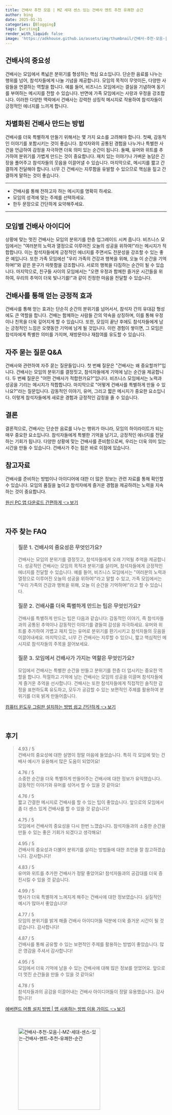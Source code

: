 ```yaml
---
title: 건배사 추천 모음 | MZ 세대 센스 있는 건배사 멘트 추천 유쾌한 순간
author: bing
date: 2025-01-31
categories: [Blogging]
tags: [writing]
render_with_liquid: false
image: 'https://adkhouse.github.io/assets/img/thumbnail/건배사-추천-모음-|-MZ-세대-센스-있는-건배사-멘트-추천-유쾌한-순간.webp'
---
```



<h2 id='건배사의 중요성'>건배사의 중요성</h2>

<p>건배사는 모임에서 폭넓은 분위기를 형성하는 핵심 요소입니다. 단순한 음료를 나누는 행위를 넘어, 참석자들에게 나눌 기념을 제공합니다. 모임의 목적이 무엇이든, 다양한 사람들을 연결하는 역할을 합니다. 예를 들어, 비즈니스 모임에서는 결실을 기념하며 동기를 부여하는 메시지를 전할 수 있습니다. 반면에 가족 모임에서는 사랑과 우정을 강조합니다. 이러한 다양한 맥락에서 건배사는 강력한 상징적 메시지로 작용하여 참석자들이 긍정적인 에너지를 느끼게 합니다.</p>

<h2 id='차별화된 건배사 만드는 방법'>차별화된 건배사 만드는 방법</h2>

<p>건배사를 더욱 특별하게 만들기 위해서는 몇 가지 요소를 고려해야 합니다. 첫째, 감동적인 이야기를 포함시키는 것이 좋습니다. 참석자와의 공통된 경험을 나누거나 특별한 사건을 언급하여 감정을 자극하면 더욱 의미 있는 순간이 됩니다. 둘째, 유머와 위트를 추가하여 분위기를 가볍게 만드는 것이 중요합니다. 재치 있는 이야기나 가벼운 농담은 긴장을 풀어주고 참석자들의 웃음을 이끌어낼 수 있습니다. 마지막으로, 메시지를 짧고 간결하게 전달해야 합니다. 너무 긴 건배사는 지루함을 유발할 수 있으므로 핵심을 짚고 간결하게 말하는 것이 좋습니다.</p>

<hr />

<ul>
    <li>건배사를 통해 전하고자 하는 메시지를 명확히 하세요.</li>
    <li>모임의 성격에 맞는 주제를 선택하세요.</li>
    <li>한두 문장으로 간단하게 요약해주세요.</li>
</ul>

<hr />

<h2 id='모임별 건배사 아이디어'>모임별 건배사 아이디어</h2>

<p>상황에 맞는 멋진 건배사는 모임의 분위기를 한층 업그레이드 시켜 줍니다. 비즈니스 모임에서는 "여러분의 노력과 열정으로 이루어진 오늘의 성공을 위하여!"라는 메시지가 적합합니다. 이는 참석자들에게 긍정적인 에너지를 주면서도 전문성을 강조할 수 있는 좋은 예입니다. 또한 가족 모임에선 "우리 가족의 건강과 행복을 위해, 오늘 이 순간을 기억하며!"와 같은 문구가 따뜻함을 강조합니다. 서로의 행복을 다짐하는 순간이 될 수 있습니다. 마지막으로, 친구들 사이의 모임에서는 "오랜 우정과 함께한 즐거운 시간들을 위하여, 우리의 추억이 더욱 빛나기를!"과 같이 진정한 마음을 전달할 수 있습니다.</p>

<h2 id='건배사를 통해 얻는 긍정적 효과'>건배사를 통해 얻는 긍정적 효과</h2>

<p>건배사를 통해 얻는 효과는 단순히 순간의 분위기를 넘어서서, 참석자 간의 유대감 형성에도 큰 역할을 합니다. 건배는 함께하는 사람들 간의 약속을 상징하며, 이를 통해 우정이나 친목을 더욱 깊어지게 할 수 있습니다. 또한, 모임이 끝난 후에도 참석자들에게 남는 긍정적인 느낌은 오랫동안 기억에 남게 될 것입니다. 이런 경험이 쌓이면, 그 모임은 참석자에게 특별한 의미를 가지며, 재방문이나 재참여를 유도할 수 있습니다.</p>

<h2 id='자주 묻는 질문 Q&A'>자주 묻는 질문 Q&A</h2>

<p>건배사와 관련하여 자주 묻는 질문들입니다. 첫 번째 질문은 "건배사는 왜 중요할까?"입니다. 건배사는 모임의 분위기를 결정짓고, 참석자들에게 기억에 남는 순간을 제공합니다. 두 번째 질문은 "어떤 건배사가 적합한가요?"입니다. 비즈니스 모임에서는 노력과 성공을 기리는 메시지가 적합합니다. 마지막으로 "어떻게 건배사를 특별하게 만들 수 있나요?"라는 질문입니다. 감동적인 이야기, 유머, 그리고 짧은 메시지가 중요한 요소입니다. 이렇게 참석자들에게 새로운 경험과 긍정적인 감정을 줄 수 있습니다.</p>

<h2 id='결론'>결론</h2>

<p>결론적으로, 건배사는 단순한 음료를 나누는 행위가 아니라, 모임의 하이라이트가 되는 매우 중요한 요소입니다. 참석자들에게 특별한 기억을 남기고, 긍정적인 에너지를 전달하는 기회가 됩니다. 다양한 상황에 맞는 건배사를 준비함으로써, 우리는 더욱 의미 있는 시간을 만들 수 있습니다. 건배사가 주는 힘은 바로 이점에 있습니다.</p>

<h2 id='참고자료'>참고자료</h2>

<p>건배사를 준비하는 방법이나 아이디어에 대한 더 많은 정보는 관련 자료를 통해 확인할 수 있습니다. 모임의 품질을 높이고 참석자에게 즐거운 경험을 제공하려는 노력을 지속하는 것이 중요합니다.</p>


<p><a class="click-button" title="원신 PC 앱 다운로드 간편하게" href="https://adkhouse.github.io/posts/%EC%9B%90%EC%8B%A0-PC-%EC%95%B1-%EB%8B%A4%EC%9A%B4%EB%A1%9C%EB%93%9C-%EA%B0%84%ED%8E%B8%ED%95%98%EA%B2%8C/" rel="dofollow">원신 PC 앱 다운로드 간편하게 👈 보기</a></p><br>
<h2 id='자주_찾는_FAQ'>자주 찾는 FAQ</h2>
<div itemscope="" itemtype="https://schema.org/FAQPage"> 
<blockquote> 
<div itemscope="" itemprop="mainEntity" itemtype="https://schema.org/Question"> 
<h3 itemprop="name">질문 1. 건배사의 중요성은 무엇인가요?</h3> 
<div itemscope="" itemprop="acceptedAnswer" itemtype="https://schema.org/Answer"> 
<span itemprop="text"> 
<p>건배사는 모임의 분위기를 결정짓고, 참석자들에게 오래 기억될 추억을 제공합니다. 성공적인 건배사는 모임의 목적과 분위기를 살리며, 참석자들에게 긍정적인 에너지를 전달할 수 있습니다. 예를 들어, 비즈니스 모임에서는 "여러분의 노력과 열정으로 이루어진 오늘의 성공을 위하여!"라고 말할 수 있고, 가족 모임에서는 "우리 가족의 건강과 행복을 위해, 오늘 이 순간을 기억하며!"라고 할 수 있습니다.</p>
</span> 
</div> 
</div> 

<div itemscope="" itemprop="mainEntity" itemtype="https://schema.org/Question"> 
<h3 itemprop="name">질문 2. 건배사를 더욱 특별하게 만드는 팁은 무엇인가요?</h3> 
<div itemscope="" itemprop="acceptedAnswer" itemtype="https://schema.org/Answer"> 
<span itemprop="text"> 
<p>건배사를 특별하게 만드는 팁은 다음과 같습니다: 감동적인 이야기, 즉 참석자들과의 공통된 추억이나 감동적인 이야기를 곁들여 감성을 자극하세요. 유머와 위트를 추가하여 가볍고 재치 있는 유머로 분위기를 환기시키고 참석자들의 웃음을 이끌어내세요. 마지막으로, 너무 긴 건배사는 지루할 수 있으니, 짧고 핵심적인 메시지로 참석자들의 주목을 끌어보세요.</p>
</span> 
</div> 
</div> 

<div itemscope="" itemprop="mainEntity" itemtype="https://schema.org/Question"> 
<h3 itemprop="name">질문 3. 모임에서 건배사가 가지는 역할은 무엇인가요?</h3> 
<div itemscope="" itemprop="acceptedAnswer" itemtype="https://schema.org/Answer"> 
<span itemprop="text"> 
<p>모임에서 건배사는 특별한 순간을 만들고 분위기를 한층 더 업시키는 중요한 역할을 합니다. 적절하고 기억에 남는 건배사는 모임의 성공을 이끌며 참석자들에게 즐거운 추억을 선사합니다. 건배사는 또한 참석자들에게 직접적인 솔직한 감정을 표현하도록 유도하고, 모두가 공감할 수 있는 보편적인 주제를 활용하여 분위기를 더욱 밝게 만들어줍니다.</p>
</span> 
</div> 
</div> 

</blockquote> 
</div>
<p><a class="click-button" title="컴퓨터 윈도우 그림판 설치하는 방법 쉽고 간단하게" href="https://adkhouse.github.io/posts/%EC%BB%B4%ED%93%A8%ED%84%B0-%EC%9C%88%EB%8F%84%EC%9A%B0-%EA%B7%B8%EB%A6%BC%ED%8C%90-%EC%84%A4%EC%B9%98%ED%95%98%EB%8A%94-%EB%B0%A9%EB%B2%95-%EC%89%BD%EA%B3%A0-%EA%B0%84%EB%8B%A8%ED%95%98%EA%B2%8C/" rel="dofollow">컴퓨터 윈도우 그림판 설치하는 방법 쉽고 간단하게 👈 보기</a></p><br>
<h2 id='후기'>후기</h2>
<div itemscope itemtype="https://schema.org/Product">
  <blockquote>
  <div itemprop="review" itemscope itemtype="https://schema.org/Review">
      <div itemprop="reviewRating" itemscope itemtype="https://schema.org/Rating"> <span itemprop="ratingValue">4.93</span> / <span itemprop="bestRating">5</span> </div>
      <span itemprop="reviewBody">건배사의 중요성에 대한 설명이 정말 마음에 들었습니다. 특히 각 모임에 맞는 건배사 예시가 유용해서 많은 도움이 되었어요!</span>
  </div>
  <br>
  <div itemprop="review" itemscope itemtype="https://schema.org/Review">
      <div itemprop="reviewRating" itemscope itemtype="https://schema.org/Rating"> <span itemprop="ratingValue">4.76</span> / <span itemprop="bestRating">5</span> </div>
      <span itemprop="reviewBody">소중한 순간을 더욱 특별하게 만들어주는 건배사에 대한 정보가 유익했습니다. 감동적인 이야기와 유머를 섞어서 할 수 있을 것 같아요!</span>
  </div>
  <br>
  <div itemprop="review" itemscope itemtype="https://schema.org/Review">
      <div itemprop="reviewRating" itemscope itemtype="https://schema.org/Rating"> <span itemprop="ratingValue">4.76</span> / <span itemprop="bestRating">5</span> </div>
      <span itemprop="reviewBody">짧고 간결한 메시지로 건배사를 할 수 있는 팁이 좋았습니다. 앞으로의 모임에서 좀 더 센스 있게 건배사를 할 수 있을 것 같습니다!</span>
  </div>
  <br>
  <div itemprop="review" itemscope itemtype="https://schema.org/Review">
      <div itemprop="reviewRating" itemscope itemtype="https://schema.org/Rating"> <span itemprop="ratingValue">4.75</span> / <span itemprop="bestRating">5</span> </div>
      <span itemprop="reviewBody">모임에서 건배사의 중요성을 다시 한번 느꼈습니다. 참석자들과의 소중한 순간을 만들 수 있는 좋은 기회가 되겠다고 생각해요!</span>
  </div>
  <br>
  <div itemprop="review" itemscope itemtype="https://schema.org/Review">
      <div itemprop="reviewRating" itemscope itemtype="https://schema.org/Rating"> <span itemprop="ratingValue">4.95</span> / <span itemprop="bestRating">5</span> </div>
      <span itemprop="reviewBody">건배사의 중요성과 더불어 분위기를 살리는 방법들에 대한 조언을 잘 참고하겠습니다. 감사합니다!</span>
  </div>
  <br>
  <div itemprop="review" itemscope itemtype="https://schema.org/Review">
      <div itemprop="reviewRating" itemscope itemtype="https://schema.org/Rating"> <span itemprop="ratingValue">4.83</span> / <span itemprop="bestRating">5</span> </div>
      <span itemprop="reviewBody">유머와 위트를 추가한 건배사가 정말 좋았어요! 참석자들과의 공감대를 더욱 증진시킬 수 있을 것 같습니다.</span>
  </div>
  <br>
  <div itemprop="review" itemscope itemtype="https://schema.org/Review">
      <div itemprop="reviewRating" itemscope itemtype="https://schema.org/Rating"> <span itemprop="ratingValue">4.99</span> / <span itemprop="bestRating">5</span> </div>
      <span itemprop="reviewBody">행사가 더욱 특별하게 느껴지게 해주는 건배사에 대한 정보였습니다. 실질적인 예시가 많아서 좋았습니다!</span>
  </div>
  <br>
  <div itemprop="review" itemscope itemtype="https://schema.org/Review">
      <div itemprop="reviewRating" itemscope itemtype="https://schema.org/Rating"> <span itemprop="ratingValue">4.77</span> / <span itemprop="bestRating">5</span> </div>
      <span itemprop="reviewBody">모임의 분위기를 밝게 해줄 건배사 아이디어들 덕분에 더욱 즐거운 시간이 될 것 같습니다. 감사합니다!</span>
  </div>
  <br>
  <div itemprop="review" itemscope itemtype="https://schema.org/Review">
      <div itemprop="reviewRating" itemscope itemtype="https://schema.org/Rating"> <span itemprop="ratingValue">4.87</span> / <span itemprop="bestRating">5</span> </div>
      <span itemprop="reviewBody">건배사를 통해 공유할 수 있는 보편적인 주제를 활용하는 방법이 좋았습니다. 많은 영감을 주셔서 감사합니다!</span>
  </div>
  <br>
  <div itemprop="review" itemscope itemtype="https://schema.org/Review">
      <div itemprop="reviewRating" itemscope itemtype="https://schema.org/Rating"> <span itemprop="ratingValue">4.95</span> / <span itemprop="bestRating">5</span> </div>
      <span itemprop="reviewBody">모임에서 더욱 기억에 남을 수 있는 건배사에 대해 많은 정보를 얻었어요. 앞으로 더 멋진 순간들을 만들 수 있을 것 같아요!</span>
  </div>
  <br>
  <div itemprop="review" itemscope itemtype="https://schema.org/Review">
      <div itemprop="reviewRating" itemscope itemtype="https://schema.org/Rating"> <span itemprop="ratingValue">4.78</span> / <span itemprop="bestRating">5</span> </div>
      <span itemprop="reviewBody">참석자들과의 공감을 이끌어내는 건배사 아이디어들이 정말 유용했습니다. 감사합니다!</span>
  </div>
  </blockquote>
</div>
<p><a class="click-button" title="에버랜드 어플 설치 방법 | 앱 사용하는 방법 이용 가이드" href="https://adkhouse.github.io/posts/%EC%97%90%EB%B2%84%EB%9E%9C%EB%93%9C-%EC%96%B4%ED%94%8C-%EC%84%A4%EC%B9%98-%EB%B0%A9%EB%B2%95-%EC%95%B1-%EC%82%AC%EC%9A%A9%ED%95%98%EB%8A%94-%EB%B0%A9%EB%B2%95-%EC%9D%B4%EC%9A%A9-%EA%B0%80%EC%9D%B4%EB%93%9C/" rel="dofollow">에버랜드 어플 설치 방법 | 앱 사용하는 방법 이용 가이드 👈 보기</a></p><br>
<figure class="image"><img src="https://adkhouse.github.io/assets/img/thumbnail/건배사-추천-모음-|-MZ-세대-센스-있는-건배사-멘트-추천-유쾌한-순간.webp" alt="건배사-추천-모음-|-MZ-세대-센스-있는-건배사-멘트-추천-유쾌한-순간" width="256" height="256"></figure>